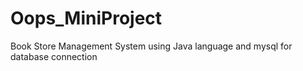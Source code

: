 # Oops_MiniProject
Book Store Management System using Java language and  mysql for database  connection
 
 
 
 
 
 
